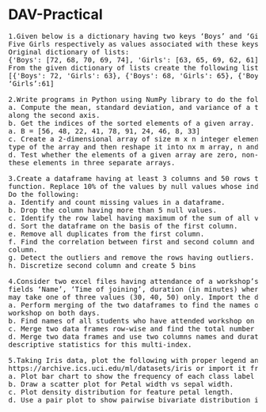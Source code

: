# DAV-Practical

<pre>
1.Given below is a dictionary having two keys ‘Boys’ and ‘Girls’ and having two lists of heights of five Boys and
Five Girls respectively as values associated with these keys
Original dictionary of lists:
{'Boys': [72, 68, 70, 69, 74], 'Girls': [63, 65, 69, 62, 61]}
From the given dictionary of lists create the following list of dictionaries:
[{'Boys': 72, 'Girls': 63}, {'Boys': 68, 'Girls': 65}, {'Boys': 70, 'Girls': 69}, {'Boys': 69, 'Girls': 62}, {‘Boys’:74,
‘Girls’:61]

2.Write programs in Python using NumPy library to do the following:
a. Compute the mean, standard deviation, and variance of a two dimensional random integer array
along the second axis.
b. Get the indices of the sorted elements of a given array.
a. B = [56, 48, 22, 41, 78, 91, 24, 46, 8, 33]
c. Create a 2-dimensional array of size m x n integer elements, also print the shape, type and data
type of the array and then reshape it into nx m array, n and m are user inputs given at the run time.
d. Test whether the elements of a given array are zero, non-zero and NaN. Record the indices of
these elements in three separate arrays.

3.Create a dataframe having at least 3 columns and 50 rows to store numeric data generated using a random
function. Replace 10% of the values by null values whose index positions are generated using random function.
Do the following:
a. Identify and count missing values in a dataframe.
b. Drop the column having more than 5 null values.
c. Identify the row label having maximum of the sum of all values in a row and drop that row.
d. Sort the dataframe on the basis of the first column.
e. Remove all duplicates from the first column.
f. Find the correlation between first and second column and covariance between second and third
column.
g. Detect the outliers and remove the rows having outliers.
h. Discretize second column and create 5 bins

4.Consider two excel files having attendance of a workshop’s participants for two days. Each file has three
fields ‘Name’, ‘Time of joining’, duration (in minutes) where names are unique within a file. Note that duration
may take one of three values (30, 40, 50) only. Import the data into two dataframes and do the following:
a. Perform merging of the two dataframes to find the names of students who had attended the
workshop on both days.
b. Find names of all students who have attended workshop on either of the days.
c. Merge two data frames row-wise and find the total number of records in the data frame.
d. Merge two data frames and use two columns names and duration as multi-row indexes. Generate
descriptive statistics for this multi-index.

5.Taking Iris data, plot the following with proper legend and axis labels: (Download IRIS data from:
https://archive.ics.uci.edu/ml/datasets/iris or import it from sklearn.datasets)
a. Plot bar chart to show the frequency of each class label in the data.
b. Draw a scatter plot for Petal width vs sepal width.
c. Plot density distribution for feature petal length.
d. Use a pair plot to show pairwise bivariate distribution in the Iris Dataset.
</pre>
